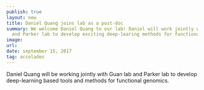 ```yaml
---
publish: true
layout: new
title: Daniel Quang joins lab as a post-doc
summary: We welcome Daniel Quang to our lab! Daniel will work jointly with the Guan lab
  and Parker lab to develop exciting deep-learing methods for functional genomics.
image: 
url:
date: september 15, 2017
tag: accolades
---
```


Daniel Quang will be working jointly with Guan lab and Parker lab to develop
deep-learning based tools and methods for functional genomics.
